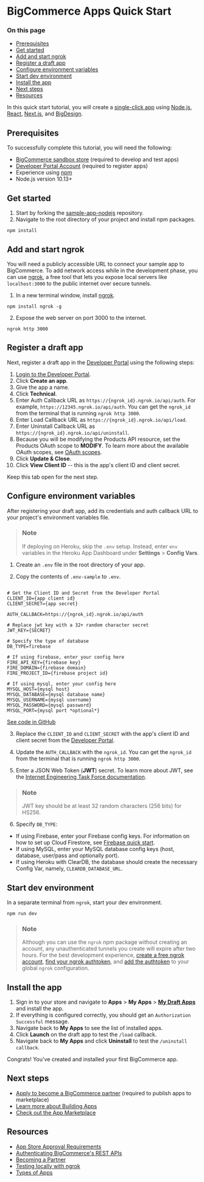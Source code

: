 # BigCommerce Apps Quick Start

<div class="otp" id="no-index">

### On this page
- [Prerequisites](#prerequisites)
- [Get started](#get-started)
- [Add and start ngrok](#add-and-start-ngrok)
- [Register a draft app](#register-a-draft-app)
- [Configure environment variables](#configure-environment-variables)
- [Start dev environment](#start-dev-environment)
- [Install the app](#install-the-app)
- [Next steps](#next-steps)
- [Resources](#resources)

</div>

In this quick start tutorial, you will create a [single-click app](https://developer.bigcommerce.com/api-docs/getting-started/building-apps-bigcommerce/types-of-apps) using [Node.js](https://nodejs.org/en/), [React](https://www.reactjs.org/), [Next.js](https://nextjs.org/), and [BigDesign](https://developer.bigcommerce.com/big-design/). 

## Prerequisites

To successfully complete this tutorial, you will need the following:

* [BigCommerce sandbox store](https://developer.bigcommerce.com/api-docs/partner/getting-started/create-a-sandbox-store) (required to develop and test apps)
* [Developer Portal Account](https://devtools.bigcommerce.com/) (required to register apps)
* Experience using [npm](https://www.npmjs.com/)
* Node.js version 10.13+

## Get started

1. Start by forking the [sample-app-nodejs](https://github.com/bigcommerce/sample-app-nodejs) repository.
2. Navigate to the root directory of your project and install npm packages.

```shell
npm install
```

## Add and start ngrok

You will need a publicly accessible URL to connect your sample app to BigCommerce. To add network access while in the development phase, you can use [ngrok](https://ngrok.com/docs), a free tool that lets you expose local servers like `localhost:3000` to the public internet over secure tunnels.

1. In a new terminal window, install [ngrok](https://www.npmjs.com/package/ngrok#usage).

```shell
npm install ngrok -g
```

2. Expose the web server on port 3000 to the internet.

```shell
ngrok http 3000
```

## Register a draft app

Next, register a draft app in the [Developer Portal](https://devtools.bigcommerce.com/) using the following steps:

1. [Login to the Developer Portal](https://devtools.bigcommerce.com/).
2. Click **Create an app**.
3. Give the app a name.
4. Click **Technical**.
5. Enter Auth Callback URL as `https://{ngrok_id}.ngrok.io/api/auth`. For example, `https://12345.ngrok.io/api/auth`. You can get the `ngrok_id` from the terminal that is running `ngrok http 3000`.
6. Enter Load Callback URL as `https://{ngrok_id}.ngrok.io/api/load`.
7. Enter Uninstall Callback URL as `https://{ngrok_id}.ngrok.io/api/uninstall`.
8. Because you will be modifying the Products API resource, set the Products OAuth scope to **MODIFY**. To learn more about the available OAuth scopes, see [OAuth scopes](https://developer.bigcommerce.com/api-docs/getting-started/authentication/rest-api-authentication#oauth-scopes).
9. Click **Update & Close**.
10. Click **View Client ID** -- this is the app's client ID and client secret.

Keep this tab open for the next step.

## Configure environment variables

After registering your draft app, add its credentials and auth callback URL to your project's environment variables file.

<div class="HubBlock--callout">
<div class="CalloutBlock--info">
<div class="HubBlock-content">

> ### Note
> If deploying on Heroku, skip the `.env` setup. Instead, enter `env` variables in the Heroku App Dashboard under **Settings** > **Config Vars**.

</div>
</div>
</div>

1. Create an `.env` file in the root directory of your app.

2. Copy the contents of `.env-sample` to `.env`.

```shell

# Get the Client ID and Secret from the Developer Portal
CLIENT_ID={app client id}
CLIENT_SECRET={app secret}

AUTH_CALLBACK=https://{ngrok_id}.ngrok.io/api/auth

# Replace jwt key with a 32+ random character secret
JWT_KEY={SECRET}

# Specify the type of database
DB_TYPE=firebase

# If using firebase, enter your config here
FIRE_API_KEY={firebase key}
FIRE_DOMAIN={firebase domain}
FIRE_PROJECT_ID={firebase project id}

# If using mysql, enter your config here
MYSQL_HOST={mysql host}
MYSQL_DATABASE={mysql database name}
MYSQL_USERNAME={mysql username}
MYSQL_PASSWORD={mysql password}
MYSQL_PORT={mysql port *optional*}
```

[See code in GitHub](https://github.com/bigcommerce/sample-app-nodejs/blob/main/.env-sample)

3. Replace the `CLIENT_ID` and `CLIENT_SECRET` with the app's client ID and client secret from the [Developer Portal](https://devtools.bigcommerce.com/).

4. Update the `AUTH_CALLBACK` with the `ngrok_id`. You can get the `ngrok_id` from the terminal that is running `ngrok http 3000`. 

5. Enter a JSON Web Token (**JWT**) secret. To learn more about JWT, see the [Internet Engineering Task Force documentation](https://datatracker.ietf.org/doc/html/rfc7519).

<div class="HubBlock--callout">
<div class="CalloutBlock--info">
<div class="HubBlock-content">

> ### Note
> JWT key should be at least 32 random characters (256 bits) for HS256.

</div>
</div>
</div>

6. Specify `DB_TYPE`:
* If using Firebase, enter your Firebase config keys. For information on how to set up Cloud Firestore, see [Firebase quick start](https://firebase.google.com/docs/firestore/quickstart). 
* If using MySQL, enter your MySQL database config keys (host, database, user/pass and optionally port).
* If using Heroku with ClearDB, the database should create the necessary Config Var, namely, `CLEARDB_DATABASE_URL`.

## Start dev environment

In a separate terminal from `ngrok`, start your dev environment.

```shell
npm run dev
```
<div class="HubBlock--callout">
<div class="CalloutBlock--info">
<div class="HubBlock-content">

> ### Note
> Although you can use the `ngrok` npm package without creating an account, any unauthenticated tunnels you create will expire after two hours. For the best development experience, [create a free ngrok account](https://dashboard.ngrok.com/signup), [find your ngrok authtoken](https://dashboard.ngrok.com/get-started/your-authtoken), and [add the authtoken](https://ngrok.com/docs#getting-started-authtoken) to your global `ngrok` configuration.

</div>
</div>
</div>

## Install the app
1. Sign in to your store and navigate to **Apps** > **My Apps** > [**My Draft Apps**](https://login.bigcommerce.com/deep-links/manage/marketplace/apps/my-apps/drafts) and install the app.
2. If everything is configured correctly, you should get an `Authorization Successful` message.
3. Navigate back to **My Apps** to see the list of installed apps.
4. Click **Launch** on the draft app to test the `/load` callback.
5. Navigate back to **My Apps** and click **Uninstall** to test the `/uninstall callback`.

Congrats! You've created and installed your first BigCommerce app.

## Next steps
* [Apply to become a BigCommerce partner](https://www.bigcommerce.com/partners/) (required to publish apps to marketplace)
* [Learn more about Building Apps](https://developer.bigcommerce.com/api-docs/getting-started/building-apps-bigcommerce/building-apps)
* [Check out the App Marketplace](https://www.bigcommerce.com/apps/)

## Resources

* [App Store Approval Requirements](https://developer.bigcommerce.com/api-docs/partner/app-store-approval-requirements)
* [Authenticating BigCommerce's REST APIs](https://developer.bigcommerce.com/api-docs/getting-started/authentication/rest-api-authentication)
* [Becoming a Partner](https://developer.bigcommerce.com/api-docs/partner/becoming-a-partner)
* [Testing locally with ngrok](https://developer.bigcommerce.com/api-docs/apps/guide/development#testing-locally-with-ngrok)
* [Types of Apps](https://developer.bigcommerce.com/api-docs/getting-started/building-apps-bigcommerce/types-of-apps)
